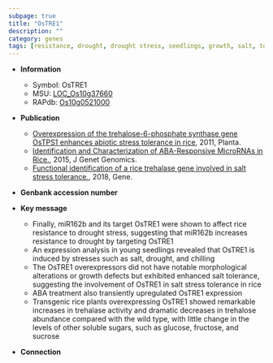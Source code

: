 ```yaml
---
subpage: true
title: "OsTRE1"
description: ""
category: genes
tags: [resistance, drought, drought stress, seedlings, growth, salt, tolerance,  ABA , salt tolerance, salt stress, stress, ABA, chilling, stress tolerance, sucrose]
---
```


* **Information**  
    + Symbol: OsTRE1  
    + MSU: [LOC_Os10g37660](http://rice.plantbiology.msu.edu/cgi-bin/ORF_infopage.cgi?orf=LOC_Os10g37660)  
    + RAPdb: [Os10g0521000](http://rapdb.dna.affrc.go.jp/viewer/gbrowse_details/irgsp1?name=Os10g0521000)  

* **Publication**  
    + [Overexpression of the trehalose-6-phosphate synthase gene OsTPS1 enhances abiotic stress tolerance in rice](http://www.ncbi.nlm.nih.gov/pubmed?term=Overexpression+of+the+trehalose-6-phosphate+synthase+gene+OsTPS1+enhances+abiotic+stress+tolerance+in+rice%5BTitle%5D), 2011, Planta.
    + [Identification and Characterization of ABA-Responsive MicroRNAs in Rice.](http://www.ncbi.nlm.nih.gov/pubmed?term=Identification+and+Characterization+of+ABA-Responsive+MicroRNAs+in+Rice.%5BTitle%5D), 2015, J Genet Genomics.
    + [Functional identification of a rice trehalase gene involved in salt stress tolerance.](http://www.ncbi.nlm.nih.gov/pubmed?term=Functional+identification+of+a+rice+trehalase+gene+involved+in+salt+stress+tolerance.%5BTitle%5D), 2018, Gene.

* **Genbank accession number**  

* **Key message**  
    + Finally, miR162b and its target OsTRE1 were shown to affect rice resistance to drought stress, suggesting that miR162b increases resistance to drought by targeting OsTRE1
    + An expression analysis in young seedlings revealed that OsTRE1 is induced by stresses such as salt, drought, and chilling
    + The OsTRE1 overexpressors did not have notable morphological alterations or growth defects but exhibited enhanced salt tolerance, suggesting the involvement of OsTRE1 in salt stress tolerance in rice
    + ABA treatment also transiently upregulated OsTRE1 expression
    + Transgenic rice plants overexpressing OsTRE1 showed remarkable increases in trehalase activity and dramatic decreases in trehalose abundance compared with the wild type, with little change in the levels of other soluble sugars, such as glucose, fructose, and sucrose

* **Connection**  



